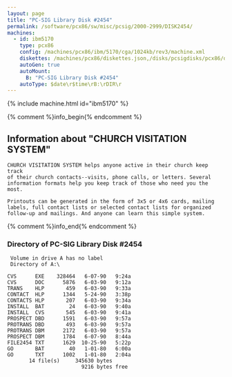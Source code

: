 ```yaml
---
layout: page
title: "PC-SIG Library Disk #2454"
permalink: /software/pcx86/sw/misc/pcsig/2000-2999/DISK2454/
machines:
  - id: ibm5170
    type: pcx86
    config: /machines/pcx86/ibm/5170/cga/1024kb/rev3/machine.xml
    diskettes: /machines/pcx86/diskettes.json,/disks/pcsigdisks/pcx86/diskettes.json
    autoGen: true
    autoMount:
      B: "PC-SIG Library Disk #2454"
    autoType: $date\r$time\rB:\rDIR\r
---
```


{% include machine.html id="ibm5170" %}

{% comment %}info_begin{% endcomment %}

## Information about "CHURCH VISITATION SYSTEM"

    CHURCH VISITATION SYSTEM helps anyone active in their church keep track
    of their church contacts--visits, phone calls, or letters. Several
    information formats help you keep track of those who need you the most.
    
    Printouts can be generated in the form of 3x5 or 4x6 cards, mailing
    labels, full contact lists or selected contact lists for organized
    follow-up and mailings. And anyone can learn this simple system.
{% comment %}info_end{% endcomment %}


### Directory of PC-SIG Library Disk #2454

     Volume in drive A has no label
     Directory of A:\

    CVS      EXE    328464   6-07-90   9:24a
    CVS      DOC      5876   6-03-90   9:12a
    TRANS    HLP       459   6-03-90   9:33a
    CONTACT  HLP      1344   5-24-90   3:38p
    CONTACTS HLP       207   6-03-90   9:34a
    INSTALL  BAT        24   6-03-90   9:40a
    INSTALL  CVS       545   6-03-90   9:41a
    PROSPECT DBD      1591   6-03-90   9:57a
    PROTRANS DBD       493   6-03-90   9:57a
    PROTRANS DBM      2172   6-03-90   9:57a
    PROSPECT DBM      1784   6-07-90   8:44a
    FILE2454 TXT      1629  10-25-90   5:22p
    GO       BAT        40   1-01-80   6:00a
    GO       TXT      1002   1-01-80   2:04a
           14 file(s)     345630 bytes
                            9216 bytes free
